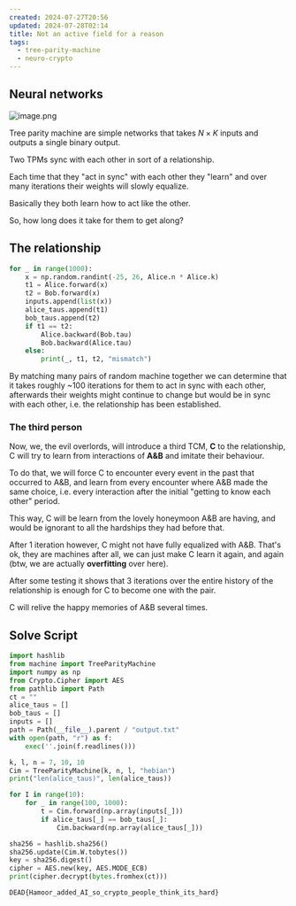 ```yaml
---
created: 2024-07-27T20:56
updated: 2024-07-28T02:14
title: Not an active field for a reason
tags:
  - tree-parity-machine
  - neuro-crypto
---
```


## Neural networks
![image.png](https://res.cloudinary.com/kumonochisanaka/image/upload/v1722130753/2024/07/fa7fc5d404cff6a9e1b843b66b0c6740.png)

Tree parity machine are simple networks that takes $N\times K$ inputs and outputs a single binary output.

Two TPMs sync with each other in sort of a relationship.

Each time that they "act in sync" with each other they "learn" and over many iterations their weights will slowly equalize.

Basically they both learn how to act like the other.

So, how long does it take for them to get along?

## The relationship

```python
for _ in range(1000):
    x = np.random.randint(-25, 26, Alice.n * Alice.k)
    t1 = Alice.forward(x)
    t2 = Bob.forward(x)
    inputs.append(list(x))
    alice_taus.append(t1)
    bob_taus.append(t2)
    if t1 == t2:
        Alice.backward(Bob.tau)
        Bob.backward(Alice.tau)
    else:
        print(_, t1, t2, "mismatch")
```

By matching many pairs of random machine together we can determine that it takes roughly ~100 iterations for them to act in sync with each other, afterwards their weights might continue to change but would be in sync with each other, i.e. the relationship has been established.

### The third person

Now, we, the evil overlords, will introduce a third TCM, **C** to the relationship, C will try to learn from interactions of **A&B** and imitate their behaviour.

To do that, we will force C to encounter every event in the past that occurred to A&B, and learn from every encounter where A&B made the same choice, i.e. every interaction after the initial "getting to know each other" period.

This way, C will be learn from the lovely honeymoon A&B are having, and would be ignorant to all the hardships they had before that.

After 1 iteration however, C might not have fully equalized with A&B. That's ok, they are machines after all, we can just make C learn it again, and again (btw, we are actually **overfitting** over here).

After some testing it shows that 3 iterations over the entire history of the relationship is enough for C to become one with the pair.

C will relive the happy memories of A&B several times.

## Solve Script

```python
import hashlib
from machine import TreeParityMachine
import numpy as np
from Crypto.Cipher import AES
from pathlib import Path
ct = ""
alice_taus = []
bob_taus = []
inputs = []
path = Path(__file__).parent / "output.txt"
with open(path, "r") as f:
    exec(''.join(f.readlines()))

k, l, n = 7, 10, 10
Cim = TreeParityMachine(k, n, l, "hebian")
print("len(alice_taus)", len(alice_taus))

for I in range(10):
    for _ in range(100, 1000):
        t = Cim.forward(np.array(inputs[_]))
        if alice_taus[_] == bob_taus[_]:
            Cim.backward(np.array(alice_taus[_]))

sha256 = hashlib.sha256()
sha256.update(Cim.W.tobytes())
key = sha256.digest()
cipher = AES.new(key, AES.MODE_ECB)
print(cipher.decrypt(bytes.fromhex(ct)))
```

```flag
DEAD{Hamoor_added_AI_so_crypto_people_think_its_hard}
```
